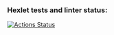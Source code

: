 ### Hexlet tests and linter status:
[![Actions Status](https://github.com/poirtyc/python-project-50/actions/workflows/hexlet-check.yml/badge.svg)](https://github.com/poirtyc/python-project-50/actions)